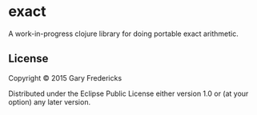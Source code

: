 # exact

A work-in-progress clojure library for doing portable exact
arithmetic.

## License

Copyright © 2015 Gary Fredericks

Distributed under the Eclipse Public License either version 1.0 or (at
your option) any later version.

